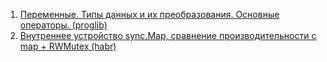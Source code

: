 1. [Переменные. Типы данных и их преобразования. Основные операторы. (proglib)](https://proglib.io/p/samouchitel-po-go-dlya-nachinayushchih-chast-4-peremennye-tipy-dannyh-i-ih-preobrazovaniya-osnovnye-operatory-2023-12-14)
2. [Внутреннее устройство sync.Map, сравнение производительности с map + RWMutex (habr)](https://habr.com/ru/companies/karuna/articles/834400/)
